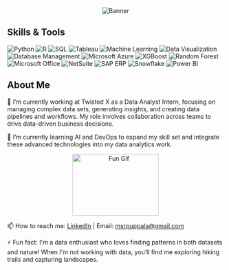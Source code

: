 <div align="center">
  <img src="https://github.com/madhu-0912/madhu-0912/blob/main/Images/I%E2%80%99m%20Madhu.png" alt="Banner" style="max-width: 100%;">
</div>
 
 ## Skills & Tools

![Python](https://img.shields.io/badge/Python-3776AB?style=flat-square&logo=python&logoColor=white)
![R](https://img.shields.io/badge/R-276DC3?style=flat-square&logo=r&logoColor=white)
![SQL](https://img.shields.io/badge/SQL-4479A1?style=flat-square&logo=sql&logoColor=white)
![Tableau](https://img.shields.io/badge/Tableau-E97627?style=flat-square&logo=tableau&logoColor=white)
![Machine Learning](https://img.shields.io/badge/Machine%20Learning-655ced?style=flat-square&logo=ai&logoColor=white)
![Data Visualization](https://img.shields.io/badge/Data%20Visualization-FF6F00?style=flat-square&logo=datavisualization&logoColor=white)
![Database Management](https://img.shields.io/badge/Database%20Management-003B57?style=flat-square&logo=databasemanagement&logoColor=white)
![Microsoft Azure](https://img.shields.io/badge/Microsoft%20Azure-0089D6?style=flat-square&logo=microsoftazure&logoColor=white)
![XGBoost](https://img.shields.io/badge/XGBoost-29A0B1?style=flat-square&logo=xgboost&logoColor=white)
![Random Forest](https://img.shields.io/badge/Random%20Forest-4CAf50?style=flat-square&logo=randomforest&logoColor=white)
![Microsoft Office](https://img.shields.io/badge/Microsoft%20Office-D83B01?style=flat-square&logo=microsoftoffice&logoColor=white)
![NetSuite](https://img.shields.io/badge/NetSuite-29A0B1?style=flat-square&logo=oracle&logoColor=white)
![SAP ERP](https://img.shields.io/badge/SAP%20ERP-0FAAFF?style=flat-square&logo=sap&logoColor=white)
![Snowflake](https://img.shields.io/badge/Snowflake-75AADB?style=flat-square&logo=snowflake&logoColor=white)
![Power BI](https://img.shields.io/badge/Power%20BI-F2C811?style=flat-square&logo=powerbi&logoColor=black)


## About Me
🔭 I’m currently working at Twisted X as a Data Analyst Intern, focusing on managing complex data sets, generating insights, and creating data pipelines and workflows. My role involves collaboration across teams to drive data-driven business decisions.

🌱 I’m currently learning AI and DevOps to expand my skill set and integrate these advanced technologies into my data analytics work.
<div align="center">
  <img src="https://media0.giphy.com/media/v1.Y2lkPTc5MGI3NjExZTBreW9pYzIwMnc5eGg1djdxMXlrMDV1MGJyN28zdno3cWUzMG5ibCZlcD12MV9pbnRlcm5hbF9naWZfYnlfaWQmY3Q9Zw/xT9C25UNTwfZuk85WP/giphy.webp" alt="Fun Gif" width="200" height="144">
</div>


📫 How to reach me: [LinkedIn](https://www.linkedin.com/in/madhu-sudhan-reddy-puppala/) | Email: msrpuppala@gmail.com

⚡ Fun fact: I'm a data enthusiast who loves finding patterns in both datasets and nature! When I'm not working with data, you’ll find me exploring hiking trails and capturing landscapes.
<!--
- 👯 I’m looking to collaborate on ...
- 🤔 I’m looking for help with ...
- 💬 Ask me about ...
- 📫 How to reach me: ...
- 😄 Pronouns: ...
- ⚡ Fun fact: ...
-->
